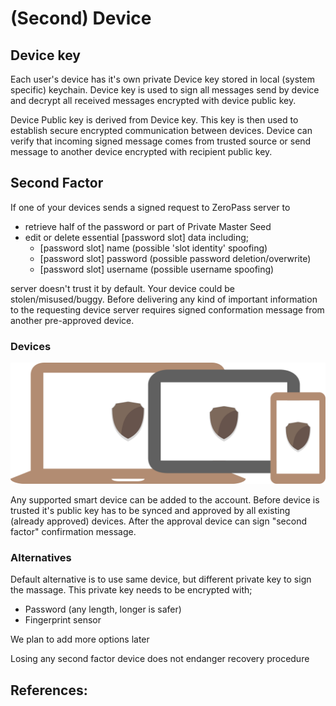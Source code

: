 # \(Second\) Device

## Device key

Each user's device has it's own private Device key stored in local \(system specific\) keychain. Device key is used to sign all messages send by device and decrypt all received messages encrypted with device public key.

Device Public key is derived from Device key. This key is then used to establish secure encrypted communication between devices. Device can verify that incoming signed message comes from trusted source or send message to another device encrypted with recipient public key.

## Second Factor

If one of your devices sends a signed request to ZeroPass server to

* retrieve half of the password or part of Private Master Seed
* edit or delete essential \[password slot\] data including;
  * \[password slot\] name \(possible 'slot identity' spoofing\)
  * \[password slot\] password \(possible password deletion/overwrite\)
  * \[password slot\] username \(possible username spoofing\)

server doesn't trust it by default. Your device could be stolen/misused/buggy. Before delivering any kind of important information to the requesting device server requires signed conformation message from another pre-approved device.

### Devices

![](.gitbook/assets/devices.svg)

Any supported smart device can be added to the account. Before device is trusted it's public key has to be synced and approved by all existing \(already approved\) devices. After the approval device can sign "second factor" confirmation message.

### Alternatives

Default alternative is to use same device, but different private key to sign the massage. This private key needs to be encrypted with;

* Password \(any length, longer is safer\)
* Fingerprint sensor

We plan to add more options later

Losing any second factor device does not endanger recovery procedure

## References:

